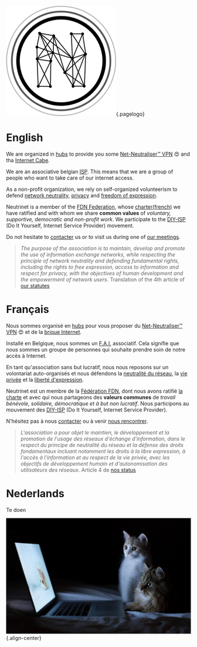 <!-- TITLE: Neutrinet asbl -->
<!-- SUBTITLE: FAI Associatif, Non profit ISP, Associatieve internetprovider-->

![Logo](/uploads/logo.png "Logo"){.pagelogo}

# English
We are organized in [hubs](all) to provide you some [Net-Neutraliser™ VPN](vpn)  :heart_eyes: and tha [Internet Cabe](cube).

We are an associative belgian [ISP](https://en.wikipedia.org/wiki/Internet_service_provider). This means that we are a group of people who want to take care of our internet access.

As a non-profit organization, we rely on self-organized volunteerism to defend [network neutrality](https://www.laquadrature.net/en/Net_neutrality), [privacy](https://en.wikipedia.org/wiki/Privacy) and [freedom of expression](https://en.wikipedia.org/wiki/Freedom_of_speech).

Neutrinet is a member of the [FDN Federation](https://www.ffdn.org), whose [charter(french)](https://www.ffdn.org/en/node/34) we have ratified and with whom we share **common values** of *voluntary, supportive, democratic and non-profit work*.  We participate to the [DIY-ISP](https://www.diyisp.org/) (Do It Yourself, Internet Service Provider) movement.

Do not hesitate to [contacter](contact) us or to visit us during one of [our meetings](agenda).

> *The purpose of the association is to maintain, develop and promote the use of information exchange networks, while respecting the principle of network neutrality and defending fundamental rights, including the rights to free expression, access to information and respect for privacy, with the objectives of human development and the empowerment of network users.* Translation of the 4th article of [our statutes](http://www.ejustice.just.fgov.be/tsv_pdf/2014/01/21/14021338.pdf) 
# Français
Nous sommes organisé en [hubs](all) pour vous proposer du [Net-Neutraliser™ VPN](vpn) :heart_eyes:  et de la [brique Internet](cube).

Installé en Belgique, nous sommes un [F.A.I.](https://fr.wikipedia.org/wiki/Fournisseur_d%27acc%C3%A8s_%C3%A0_Internet) associatif. Cela signifie que nous sommes un groupe de personnes qui souhaite prendre soin de notre accès à Internet.

En tant qu'association sans but lucratif, nous nous reposons sur un volontariat  auto-organisés et nous défendons la [neutralité du réseau](https://www.laquadrature.net/fr/neutralite_du_Net), la [vie privée](https://www.anthologieprivacy.be/fr/node/602) et la [liberté d'expression](https://fr.wikipedia.org/wiki/Libert%C3%A9_d%27expression). 

Neutrinet est un membre de la [Fédération FDN](https://www.ffdn.org), dont nous avons ratifié [la charte](https://www.ffdn.org/en/node/34) et avec qui nous partageons des **valeurs communes** de *travail bénévole, solidaire, démocratique et à but non lucratif*.  Nous participons au mouvement des [DIY-ISP](https://www.diyisp.org) (Do It Yourself, Internet Service Provider).

N'hésitez pas à nous [contacter](contact) ou à venir [nous rencontrer](agenda).

> *L'association a pour objet le maintien, le développement et la promotion de l'usage des réseaux d'échange d'information, dans le respect du principe de neutralité du réseau et la défense des droits fondamentaux incluant notamment les droits à la libre expression, à l'accès à l'information et au respect de la vie privée, avec les objectifs de développement humain et d'autonomisation des utilisateurs des réseaux.* Article 4 de [nos status](http://www.ejustice.just.fgov.be/tsv_pdf/2014/01/21/14021338.pdf) 
# Nederlands

Te doen


![Cats](/uploads/cats.jpg "Cats"){.align-center}




